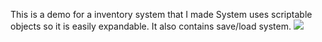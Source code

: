 This is a demo for a inventory system that I made
System uses scriptable objects so it is easily expandable. It also contains save/load system.
![](ezgif-3-435e29e9b441.gif)
